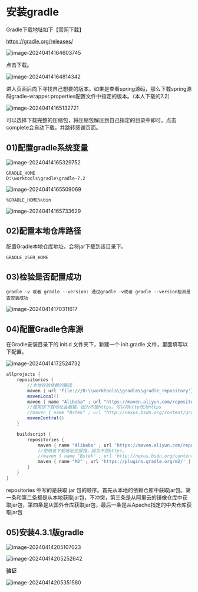 # 安装gradle

Gradle下载地址如下【官网下载】

https://gradle.org/releases/

![image-20240414164603745](01安装gradle.assets/image-20240414164603745.png)



点击下载。

![image-20240414164814342](01安装gradle.assets/image-20240414164814342.png)

进入页面后向下寻找自己想要的版本。如果是查看spring源码，那么下载spring源码gradle-wrapper.properties配置文件中指定的版本。（本人下载的7.2）

![image-20240414165132721](01安装gradle.assets/image-20240414165132721.png)

可以选择下载完整的压缩包，将压缩包解压到自己指定的目录中即可。点击complete会自动下载，并跳转感谢页面。



## 01)配置gradle系统变量

![image-20240414165329752](01安装gradle.assets/image-20240414165329752.png)

```
GRADLE_HOME
D:\worktools\gradle\gradle-7.2
```



![image-20240414165509069](01安装gradle.assets/image-20240414165509069.png)



```
%GRADLE_HOME%\bin
```

![image-20240414165733629](01安装gradle.assets/image-20240414165733629.png)







## 02)配置本地仓库路径

配置Gradle本地仓库地址，会将jar下载到该目录下。

```
GRADLE_USER_HOME
```



## 03)检验是否配置成功

```
gradle -v 或者 gradle --version: 通过gradle -v或者 gradle --version检测是否安装成功
```

![image-20240414170311617](01安装gradle.assets/image-20240414170311617.png)





## 04)配置Gradle仓库源

在Gradle安装目录下的 init.d 文件夹下，新建一个 init.gradle 文件，里面填写以下配置。

![image-20240414172524732](01安装gradle.assets/image-20240414172524732.png)

```groovy
allprojects {
    repositories {
    	//本地存放依赖的路径
        maven { url 'file:///D:\\worktools\\gradle\\gradle_repository'}
        mavenLocal()
        maven { name "Alibaba" ; url "https://maven.aliyun.com/repository/public" }
        //使用该下载地址会报错，因为不是https。可以将http改为https
        //maven { name "Bstek" ; url "http://nexus.bsdn.org/content/groups/public/" }
        mavenCentral()
    }

    buildscript { 
        repositories { 
            maven { name "Alibaba" ; url 'https://maven.aliyun.com/repository/public' }
            //使用该下载地址会报错，因为不是https。
            //maven { name "Bstek" ; url 'http://nexus.bsdn.org/content/groups/public/' }
            maven { name "M2" ; url 'https://plugins.gradle.org/m2/' }
        }
    }
}

```

repositories 中写的是获取 jar 包的顺序。首先从本地的依赖仓库中获取jar包。第一条和第二条都是从本地获取jar包，不冲突，第三条是从阿里云的镜像仓库中获取jar包，第四条是从国外仓库获取jar包，最后一条是从Apache指定的中央仓库获取jar包







## 05)安装4.3.1版gradle

![image-20240414205107023](01安装gradle.assets/image-20240414205107023.png)





![image-20240414205252642](01安装gradle.assets/image-20240414205252642.png)





**验证**

![image-20240414205351580](01安装gradle.assets/image-20240414205351580.png)













